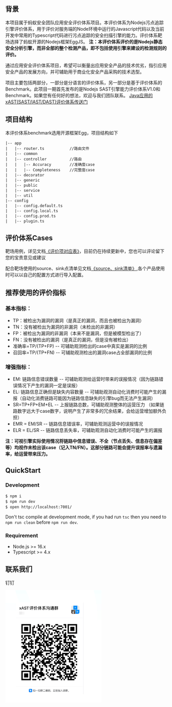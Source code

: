 ## 背景
本项目属于蚂蚁安全团队应用安全评价体系项目。本评价体系为Nodejs污点追踪引擎评价体系，用于评价对服务端的Node环境中运行的Javascript代码以及当前开发中常用的Typescript代码进行污点追踪的安全扫描引擎的能力。评价体系靶场选择了蚂蚁开源的Nodejs框架EggJS。
**注：本评价体系评价的是Nodejs静态安全分析引擎，而非全部的整个检测产品，即不包括使用引擎来建设的检测规则的评价。**

通过应用安全评价体系项目，希望可以衡量出应用安全产品的技术优劣，指引应用安全产品的发展方向，并可辅助用于商业化安全产品采购的技术选型。

项目主要包括两部分，一部分是分语言的评价体系，另一部分是基于评价体系的Benchmark。此项目一期首先发布的是Nodejs SAST引擎能力评价体系V1.0和Benchmark。如果您有任何好的想法，欢迎与我们团队联系。
[Java应用的xAST(SAST/IAST/DAST)评价体系传送门](https://github.com/alipay/ant-application-security-testing-benchmark)

## 项目结构
本评价体系benchmark选用开源框架Egg，项目结构如下

    |-- app
    |   |-- router.ts           //路由文件
    |   |-- common
    |   |-- controller          //路由
    |   |   |-- Accuracy        //准确度case
    |   |   |-- Completeness    //完整度case
    |   |-- decorator
    |   |-- generic
    |   |-- public
    |   |-- service
    |   |-- util
    |-- config
    |   |-- config.default.ts
    |   |-- config.local.ts
    |   |-- config.prod.ts
    |   |-- plugin.ts


## 评价体系Cases
靶场用例，详见文档[《评价项对应表》](https://github.com/alipay/ant-application-security-testing-benchmark-nodejs/wiki/case%E5%AF%B9%E5%BA%94%E8%A1%A8)，目前仍在持续更新中，您也可以评论留下您的宝贵意见或建议

配合靶场使用的source、sink点清单见文档[《source、sink清单》](https://github.com/alipay/ant-application-security-testing-benchmark-nodejs/wiki/%E9%9D%B6%E5%9C%BAsource%E3%80%81sink%E7%82%B9%E6%B8%85%E5%8D%95),各个产品使用时可以以自己的配置方式进行导入配置。


## 推荐使用的评价指标
### 基本指标：
* TP：被检出为漏洞的漏洞（是真正的漏洞，而且也被检出为漏洞）
* TN：没有被检出为漏洞的非漏洞（未检出的非漏洞）
* FP：被检出为漏洞的非漏洞（本来不是漏洞，但是被模型检出了）
* FN：没有被检出的漏洞（是真正的漏洞，但是没有被检出）
* 准确率=TP/(TP+FP) -- 可辅助观测检出的case中真实是漏洞的比例
* 召回率=TP/(TP+FN) -- 可辅助观测检出的漏洞case占全部漏洞的比例

### 增强指标：
* EM: 链路信息错误数量 -- 可辅助观测给运营时带来的误报情况（因为链路错误情况下产生的漏洞一定是误报）
* EL:  链路信息正确但是缺失内容数量 -- 可辅助观测自动化消费时可能产生的漏报（自动化消费链路可能因为链路信息缺失的引擎bug而无法产生漏洞）
* SR=TP+FP+EM+EL -- 上报链路总数，可辅助观测整体的运营压力 （如果链路数字远大于case数字，说明产生了非常多的冗余结果，会给运营增加额外负担）
* EMR = EM/SR -- 链路信息错误率，可辅助观测运营中的误报情况
* ELR = EL/SR -- 链路信息丢失率，可辅助观测自动化消费时可能产生的漏报

**注：可视引擎实际使用情况将链路中信息错误、不全（节点丢失、信息存在偏差等）均视作未检出该case（记入TN/FN）。这部分链路可能会提升误报率与遗漏率，给运营带来压力。**


## QuickStart

### Development

```bash
$ npm i
$ npm run dev
$ open http://localhost:7001/
```

Don't tsc compile at development mode, if you had run `tsc` then you need to `npm run clean` before `npm run dev`.

### Requirement

- Node.js >= 16.x
- Typescript >= 4.x


## 联系我们
钉钉

![扫码加入钉钉群](./floder-img/a.png)

